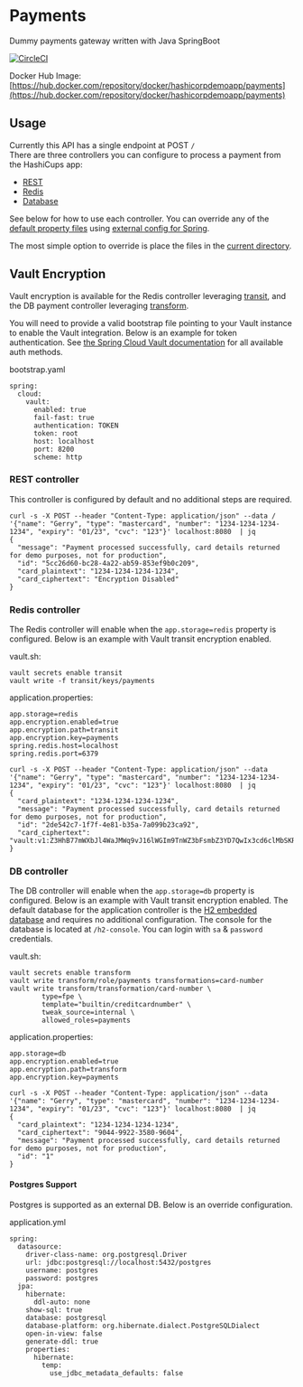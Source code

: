 # Payments

Dummy payments gateway written with Java SpringBoot

[![CircleCI](https://circleci.com/gh/hashicorp-demoapp/payments.svg?style=svg)](https://circleci.com/gh/hashicorp-demoapp/payments)  

Docker Hub Image: [https://hub.docker.com/repository/docker/hashicorpdemoapp/payments](https://hub.docker.com/repository/docker/hashicorpdemoapp/payments)

## Usage
Currently this API has a single endpoint at POST `/` <br>
There are three controllers you can configure to process a payment from the HashiCups app:

* [REST](src/main/java/payments/RestPaymentController.java)
* [Redis](src/main/java/payments/RedisPaymentController.java)
* [Database](src/main/java/payments/DBPaymentController.java)

See below for how to use each controller. You can override any of the [default property files](src/main/resources) using [external config for Spring](https://docs.spring.io/spring-boot/docs/current/reference/html/spring-boot-features.html#boot-features-external-config).

The most simple option to override is place the files in the [current directory](https://docs.spring.io/spring-boot/docs/current/reference/html/spring-boot-features.html#boot-features-external-config-application-property-files).

## Vault Encryption
Vault encryption is available for the Redis controller leveraging [transit](https://www.vaultproject.io/docs/secrets/transit), and the DB payment controller leveraging [transform](https://www.vaultproject.io/docs/secrets/transform).


You will need to provide a valid bootstrap file pointing to your Vault instance to enable the Vault integration. Below is an example for token authentication. See [the Spring Cloud Vault documentation](https://cloud.spring.io/spring-cloud-vault/reference/html/#vault.config.authentication) for all available auth methods.

bootstrap.yaml

```
spring:
  cloud:
    vault:
      enabled: true
      fail-fast: true
      authentication: TOKEN
      token: root
      host: localhost
      port: 8200
      scheme: http
```

### REST controller

This controller is configured by default and no additional steps are required.

```
curl -s -X POST --header "Content-Type: application/json" --data /
'{"name": "Gerry", "type": "mastercard", "number": "1234-1234-1234-1234", "expiry": "01/23", "cvc": "123"}' localhost:8080  | jq
{
  "message": "Payment processed successfully, card details returned for demo purposes, not for production",
  "id": "5cc26d60-bc28-4a22-ab59-853ef9b0c209",
  "card_plaintext": "1234-1234-1234-1234",
  "card_ciphertext": "Encryption Disabled"
}
```


### Redis controller

The Redis controller will enable when the `app.storage=redis` property is configured. Below is an example with Vault transit encryption enabled.

vault.sh:

```
vault secrets enable transit
vault write -f transit/keys/payments
```

application.properties:

```
app.storage=redis
app.encryption.enabled=true
app.encryption.path=transit
app.encryption.key=payments
spring.redis.host=localhost
spring.redis.port=6379
```

```
curl -s -X POST --header "Content-Type: application/json" --data '{"name": "Gerry", "type": "mastercard", "number": "1234-1234-1234-1234", "expiry": "01/23", "cvc": "123"}' localhost:8080  | jq
{
  "card_plaintext": "1234-1234-1234-1234",
  "message": "Payment processed successfully, card details returned for demo purposes, not for production",
  "id": "2de542c7-1f7f-4e81-b35a-7a099b23ca92",
  "card_ciphertext": "vault:v1:Z3HhB77mWXbJl4WaJMWq9vJ16lWGIm9TnWZ3bFsmbZ3YD7QwIx3cd6clMbSKRgM="
}
```

### DB controller

The DB controller will enable when the `app.storage=db` property is configured. Below is an example with Vault transit encryption enabled.
The default database for the application controller is the [H2 embedded database](http://www.h2database.com/html/quickstart.html) and requires no additional configuration.
The console for the database is located at `/h2-console`. You can login with `sa` & `password` credentials.

vault.sh:

```
vault secrets enable transform
vault write transform/role/payments transformations=card-number
vault write transform/transformation/card-number \
        type=fpe \
        template="builtin/creditcardnumber" \
        tweak_source=internal \
        allowed_roles=payments
```

application.properties:

```
app.storage=db
app.encryption.enabled=true
app.encryption.path=transform
app.encryption.key=payments
```

```
curl -s -X POST --header "Content-Type: application/json" --data '{"name": "Gerry", "type": "mastercard", "number": "1234-1234-1234-1234", "expiry": "01/23", "cvc": "123"}' localhost:8080  | jq
{
  "card_plaintext": "1234-1234-1234-1234",
  "card_ciphertext": "9044-9922-3580-9604",
  "message": "Payment processed successfully, card details returned for demo purposes, not for production",
  "id": "1"
}
```

#### Postgres Support

Postgres is supported as an external DB. Below is an override configuration.

application.yml

```
spring:
  datasource:
    driver-class-name: org.postgresql.Driver
    url: jdbc:postgresql://localhost:5432/postgres
    username: postgres
    password: postgres
  jpa:
    hibernate:
      ddl-auto: none
    show-sql: true
    database: postgresql
    database-platform: org.hibernate.dialect.PostgreSQLDialect
    open-in-view: false
    generate-ddl: true
    properties:
      hibernate:
        temp:
          use_jdbc_metadata_defaults: false

```
